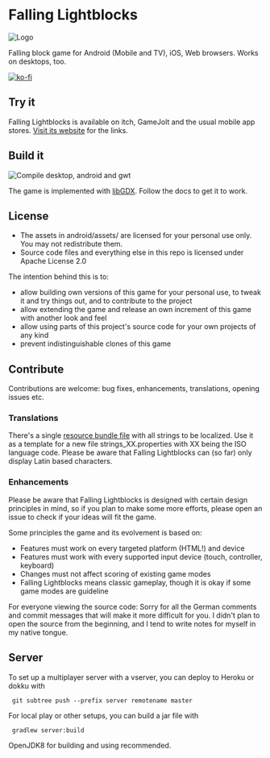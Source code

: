 # Falling Lightblocks

![Logo](ios/data/Media.xcassets/Logo.imageset/libgdx@1x.png)

Falling block game for Android (Mobile and TV), iOS, Web browsers. Works on desktops, too.

[![ko-fi](https://www.ko-fi.com/img/githubbutton_sm.svg)](https://ko-fi.com/B0B51Z9YB)

## Try it

Falling Lightblocks is available on itch, GameJolt and the usual mobile app stores.
[Visit its website](https://www.golfgl.de/lightblocks/) for the links.

## Build it

![Compile desktop, android and gwt](https://github.com/MrStahlfelge/lightblocks/workflows/Compile%20desktop,%20android%20and%20gwt/badge.svg?branch=master&event=push)

The game is implemented with [libGDX](https://github.com/libgdx/libgdx). Follow the docs to get it
to work.

## License

* The assets in android/assets/ are licensed for your personal use only. You may not redistribute them.
* Source code files and everything else in this repo is licensed under Apache License 2.0

The intention behind this is to:

* allow building own versions of this game for your personal use, to tweak it and try things out, and
to contribute to the project
* allow extending the game and release an own increment of this game with another look and feel
* allow using parts of this project's source code for your own projects of any kind
* prevent indistinguishable clones of this game

## Contribute

Contributions are welcome: bug fixes, enhancements, translations, opening issues etc.

### Translations

There's a single [resource bundle file](android/assets/i18n/strings.properties) with
all strings to be localized. Use it as a template for a new file strings_XX.properties with XX
being the ISO language code.
Please be aware that Falling Lightblocks can (so far) only display Latin based characters.

### Enhancements

Please be aware that
Falling Lightblocks is designed with certain design principles in mind, so if you plan to make some
more efforts, please open an issue to check if your ideas will fit the game.

Some principles the game and its evolvement is based on:
* Features must work on every targeted platform (HTML!) and device
* Features must work with every supported input device (touch, controller, keyboard)
* Changes must not affect scoring of existing game modes
* Falling Lightblocks means classic gameplay, though it is okay if some game modes are guideline

For everyone viewing the source code: Sorry for all the German comments and commit messages that will
make it more difficult for you. I didn't plan to open the source from the beginning, and I tend to
write notes for myself in my native tongue.

## Server
To set up a multiplayer server with a vserver, you can deploy to Heroku or dokku with

     git subtree push --prefix server remotename master

For local play or other setups, you can build a jar file with

     gradlew server:build

OpenJDK8 for building and using recommended.